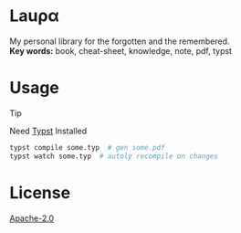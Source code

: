 # Lauρα
My personal library for the forgotten and the remembered.\
**Key words:** book, cheat-sheet, knowledge, note, pdf, typst
# Usage
> [!TIP]
> Need [Typst](https://typst.app) Installed
```sh
typst compile some.typ  # gen some.pdf
typst watch some.typ  # autoly recompile on changes
```
# License
[Apache-2.0](LICENSE)
